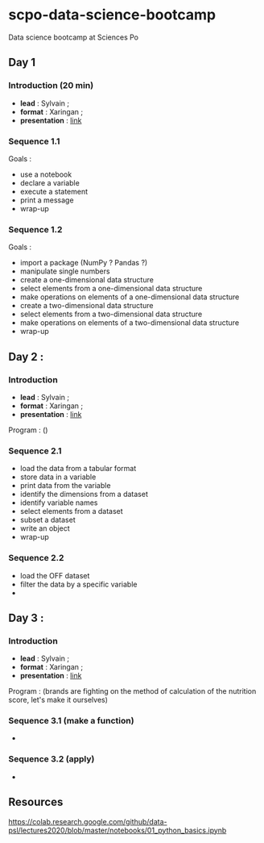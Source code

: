 # scpo-data-science-bootcamp
Data science bootcamp at Sciences Po

## Day 1

### Introduction (20 min)

* **lead** : Sylvain ;
* **format** : Xaringan ;
* **presentation** : [link](https://datactivist.coop/scpo-data-science-bootcamp/day_1/introduction)

### Sequence 1.1
Goals :
- use a notebook
- declare a variable
- execute a statement
- print a message
- wrap-up

### Sequence 1.2
Goals :
- import a package (NumPy ? Pandas ?)
- manipulate single numbers
- create a one-dimensional data structure
- select elements from a one-dimensional data structure
- make operations on elements of a one-dimensional data structure
- create a two-dimensional data structure
- select elements from a two-dimensional data structure
- make operations on elements of a two-dimensional data structure
- wrap-up

## Day 2 : 

### Introduction

* **lead** : Sylvain ;
* **format** : Xaringan ;
* **presentation** : [link]()

Program : ()


### Sequence 2.1
- load the data from a tabular format
- store data in a variable
- print data from the variable
- identify the dimensions from a dataset
- identify variable names
- select elements from a dataset
- subset a dataset
- write an object
- wrap-up

### Sequence 2.2
- load the OFF dataset
- filter the data by a specific variable
- 

## Day 3 : 

### Introduction

* **lead** : Sylvain ;
* **format** : Xaringan ;
* **presentation** : [link]()

Program : (brands are fighting on the method of calculation of the nutrition score, let's make it ourselves)


### Sequence 3.1 (make a function)
- 

### Sequence 3.2 (apply)
- 

## Resources
https://colab.research.google.com/github/data-psl/lectures2020/blob/master/notebooks/01_python_basics.ipynb
